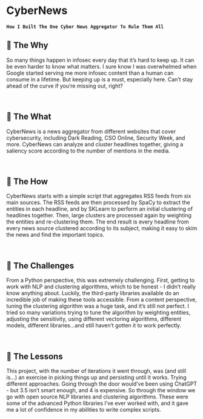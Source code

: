 # CyberNews

**`How I Built The One Cyber News Aggregator To Rule Them All`**
   </br>

## 📜 The Why
So many things happen in infosec every day that it’s hard to keep up. It can be even harder to know what matters. I sure know I was overwhelmed when Google started serving me more infosec content than a human can consume in a lifetime. But keeping up is a must, especially here. Can’t stay ahead of the curve if you’re missing out, right?

   </br>

## 📜 The What
CyberNews is a news aggregator from different websites that cover cybersecurity, including Dark Reading, CSO Online, Security Week, and more. CyberNews can analyze and cluster headlines together, giving a saliency score according to the number of mentions in the media.

   </br>

## 📜 The How
CyberNews starts with a simple script that aggregates RSS feeds from six main sources. The RSS feeds are then processed by SpaCy to extract the entities in each headline, and by SKLearn to perform an initial clustering of headlines together. Then, large clusters are processed again by weighting the entities and re-clustering them. The end result is every headline from every news source clustered according to its subject, making it easy to skim the news and find the important topics.

   </br>

## 📜 The Challenges
From a Python perspective, this was extremely challenging. First, getting to work with NLP and clustering algorithms, which to be honest - I didn’t really know anything about. Luckily, the third-party libraries available do an incredible job of making these tools accessible. From a content perspective, tuning the clustering algorithm was a huge task, and it’s still not perfect. I tried so many variations trying to tune the algorithm by weighting entities, adjusting the sensitivity, using different vectoring algorithms, different models, different libraries…and still haven’t gotten it to work perfectly.

   </br>

## 📜 The Lessons
This project, with the number of iterations it went through, was (and still is…) an exercise in picking things up and persisting until it works. Trying different approaches. Going through the door would’ve been using ChatGPT - but 3.5 isn’t smart enough, and 4 is expensive. So through the window we go with open source NLP libraries and clustering algorithms. These were some of the advanced Python libraries I’ve ever worked with, and it gave me a lot of confidence in my abilities to write complex scripts.

   </br>

